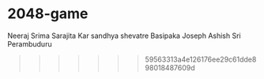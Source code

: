 # 2048-game
Neeraj
Srima Sarajita Kar
sandhya shevatre
Basipaka Joseph
Ashish Sri Perambuduru
>>>>>>> 59563313a4e126176ee29c61dde898018487609d
